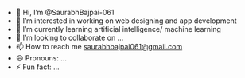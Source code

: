 - 👋 Hi, I’m @SaurabhBajpai-061
- 👀 I’m interested in working on web designing and app development
- 🌱 I’m currently learning  artificial intelligence/ machine learning
- 💞️ I’m looking to collaborate on ...
- 📫 How to reach me saurabhbajpai061@gmail.com
- 😄 Pronouns: ...
- ⚡ Fun fact: ...

<!---
SaurabhBajpai-061/SaurabhBajpai-061 is a ✨ special ✨ repository because its `README.md` (this file) appears on your GitHub profile.
You can click the Preview link to take a look at your changes.
--->
